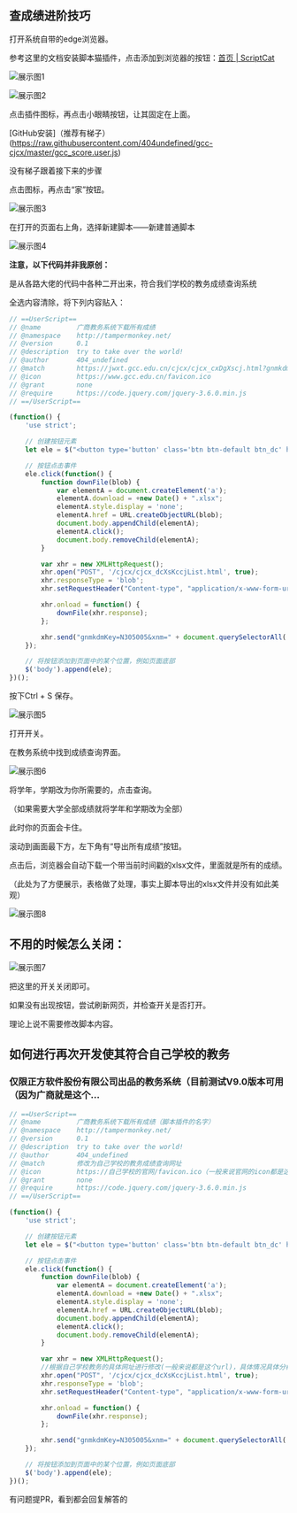## 查成绩进阶技巧

打开系统自带的edge浏览器。

参考这里的文档安装脚本猫插件，点击添加到浏览器的按钮：[首页 | ScriptCat](https://docs.scriptcat.org/)

![展示图1](./imgs/1.png)



![展示图2](./imgs/2.png)

点击插件图标，再点击小眼睛按钮，让其固定在上面。

[GitHub安装]（推荐有梯子）(https://raw.githubusercontent.com/404undefined/gcc-cjcx/master/gcc_score.user.js)





没有梯子跟着接下来的步骤

点击图标，再点击“家”按钮。

![展示图3](./imgs/3.png)

在打开的页面右上角，选择新建脚本——新建普通脚本

![展示图4](./imgs/4.png)

**注意，以下代码并非我原创：**

是从各路大佬的代码中各种二开出来，符合我们学校的教务成绩查询系统

全选内容清除，将下列内容贴入：

```javascript
// ==UserScript==
// @name         广商教务系统下载所有成绩
// @namespace    http://tampermonkey.net/
// @version      0.1
// @description  try to take over the world!
// @author       404_undefined
// @match        https://jwxt.gcc.edu.cn/cjcx/cjcx_cxDgXscj.html?gnmkdm=N305005&layout=default
// @icon         https://www.gcc.edu.cn/favicon.ico
// @grant        none
// @require      https://code.jquery.com/jquery-3.6.0.min.js
// ==/UserScript==

(function() {
    'use strict';

    // 创建按钮元素
    let ele = $("<button type='button' class='btn btn-default btn_dc' href='javascript:void(0);'><i class='bigger-100 glyphicon glyphicon-export'></i> 导出所有成绩</button>");

    // 按钮点击事件
    ele.click(function() {
        function downFile(blob) {
            var elementA = document.createElement('a');
            elementA.download = +new Date() + ".xlsx";
            elementA.style.display = 'none';
            elementA.href = URL.createObjectURL(blob);
            document.body.appendChild(elementA);
            elementA.click();
            document.body.removeChild(elementA);
        }

        var xhr = new XMLHttpRequest();
        xhr.open("POST", '/cjcx/cjcx_dcXsKccjList.html', true);
        xhr.responseType = 'blob';
        xhr.setRequestHeader("Content-type", "application/x-www-form-urlencoded");

        xhr.onload = function() {
            downFile(xhr.response);
        };

        xhr.send("gnmkdmKey=N305005&xnm=" + document.querySelectorAll('#xnm')[0].value + "&xqm=" + document.querySelectorAll('#xqm')[0].value + "&dcclbh=JW_N305005_GLY&exportModel.selectCol=kcmc%40%E8%AF%BE%E7%A8%8B%E5%90%8D%E7%A7%B0&exportModel.selectCol=xnmmc%40%E5%AD%A6%E5%B9%B4&exportModel.selectCol=xqmmc%40%E5%AD%A6%E6%9C%9F&exportModel.selectCol=kkbmmc%40%E5%BC%80%E8%AF%BE%E5%AD%A6%E9%99%A2&exportModel.selectCol=kch%40%E8%AF%BE%E7%A8%8B%E4%BB%A3%E7%A0%81&exportModel.selectCol=jxbmc%40%E6%95%99%E5%AD%A6%E7%8F%AD&exportModel.selectCol=xf%40%E5%AD%A6%E5%88%86&exportModel.selectCol=xmcj%40%E6%88%90%E7%BB%A9&exportModel.selectCol=xmblmc%40%E6%88%90%E7%BB%A9%E5%88%86%E9%A1%B9&exportModel.exportWjgs=xls&fileName=%E6%96%87%E4%BB%B91656485751290");
    });

    // 将按钮添加到页面中的某个位置，例如页面底部
    $('body').append(ele);
})();
```





按下Ctrl + S 保存。

![展示图5](./imgs/5.png)

打开开关。

在教务系统中找到成绩查询界面。

![展示图6](./imgs/6.png)

将学年，学期改为你所需要的，点击查询。

（如果需要大学全部成绩就将学年和学期改为全部）

此时你的页面会卡住。

滚动到画面最下方，左下角有“导出所有成绩”按钮。

点击后，浏览器会自动下载一个带当前时间戳的xlsx文件，里面就是所有的成绩。

（此处为了方便展示，表格做了处理，事实上脚本导出的xlsx文件并没有如此美观）

![展示图8](./imgs/8.png)

## 不用的时候怎么关闭：

![展示图7](./imgs/7.png)

把这里的开关关闭即可。

如果没有出现按钮，尝试刷新网页，并检查开关是否打开。

理论上说不需要修改脚本内容。



## 如何进行再次开发使其符合自己学校的教务
### 仅限正方软件股份有限公司出品的教务系统（目前测试V9.0版本可用（因为广商就是这个...

```javascript
// ==UserScript==
// @name         广商教务系统下载所有成绩（脚本插件的名字）
// @namespace    http://tampermonkey.net/
// @version      0.1
// @description  try to take over the world!
// @author       404_undefined
// @match        修改为自己学校的教务成绩查询网址
// @icon         https://自己学校的官网/favicon.ico（一般来说官网的icon都是这个地址）
// @grant        none
// @require      https://code.jquery.com/jquery-3.6.0.min.js
// ==/UserScript==

(function() {
    'use strict';

    // 创建按钮元素
    let ele = $("<button type='button' class='btn btn-default btn_dc' href='javascript:void(0);'><i class='bigger-100 glyphicon glyphicon-export'></i> 导出所有成绩</button>");

    // 按钮点击事件
    ele.click(function() {
        function downFile(blob) {
            var elementA = document.createElement('a');
            elementA.download = +new Date() + ".xlsx";
            elementA.style.display = 'none';
            elementA.href = URL.createObjectURL(blob);
            document.body.appendChild(elementA);
            elementA.click();
            document.body.removeChild(elementA);
        }

        var xhr = new XMLHttpRequest();
        //根据自己学校教务的具体网址进行修改(一般来说都是这个url)，具体情况具体分析叭~
        xhr.open("POST", '/cjcx/cjcx_dcXsKccjList.html', true); 
        xhr.responseType = 'blob';
        xhr.setRequestHeader("Content-type", "application/x-www-form-urlencoded");

        xhr.onload = function() {
            downFile(xhr.response);
        };

        xhr.send("gnmkdmKey=N305005&xnm=" + document.querySelectorAll('#xnm')[0].value + "&xqm=" + document.querySelectorAll('#xqm')[0].value + "&dcclbh=JW_N305005_GLY&exportModel.selectCol=kcmc%40%E8%AF%BE%E7%A8%8B%E5%90%8D%E7%A7%B0&exportModel.selectCol=xnmmc%40%E5%AD%A6%E5%B9%B4&exportModel.selectCol=xqmmc%40%E5%AD%A6%E6%9C%9F&exportModel.selectCol=kkbmmc%40%E5%BC%80%E8%AF%BE%E5%AD%A6%E9%99%A2&exportModel.selectCol=kch%40%E8%AF%BE%E7%A8%8B%E4%BB%A3%E7%A0%81&exportModel.selectCol=jxbmc%40%E6%95%99%E5%AD%A6%E7%8F%AD&exportModel.selectCol=xf%40%E5%AD%A6%E5%88%86&exportModel.selectCol=xmcj%40%E6%88%90%E7%BB%A9&exportModel.selectCol=xmblmc%40%E6%88%90%E7%BB%A9%E5%88%86%E9%A1%B9&exportModel.exportWjgs=xls&fileName=%E6%96%87%E4%BB%B91656485751290");
    });

    // 将按钮添加到页面中的某个位置，例如页面底部
    $('body').append(ele);
})();
```

有问题提PR，看到都会回复解答的
